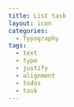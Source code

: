 ```yaml
---
title: List task
layout: icon
categories:
  - Typography
tags:
  - text
  - type
  - justify
  - alignment
  - todos
  - task
---
```


